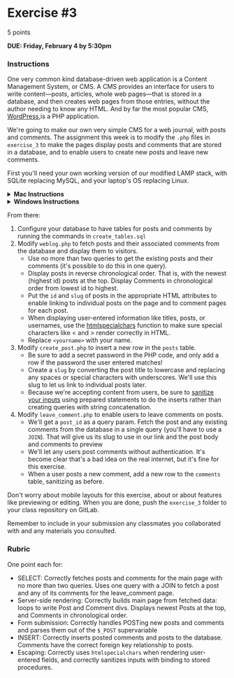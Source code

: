 # Exercise #3

5 points

**DUE: Friday, February 4 by 5:30pm**

### Instructions

One very common kind database-driven web application is a Content Management
System, or CMS. A CMS provides an interface for users to write content—posts,
articles, whole web pages—that is stored in a database, and then creates web
pages from those entries, without the author needing to know any HTML. And by
far the most popular CMS, [WordPress](https://wordpress.com/),is a PHP
application.

We're going to make our own very simple CMS for a web journal, with posts and
comments. The assignment this week is to modify the `.php` files in `exercise_3`
to make the pages display posts and comments that are stored in a database, and
to enable users to create new posts and leave new comments.

First you'll need your own working version of our modified LAMP stack, with
SQLite replacing MySQL, and your laptop's OS replacing Linux.

<details>
    <summary><b>Mac Instructions</b></summary>

    - Install PHP: https://www.php.net/manual/en/install.macosx.packages.php)
    - Apache and SQLite are already installed
</details>

<details>
    <summary><b>Windows Instructions</b></summary>

    - Install WAMP: https://bitnami.com/stack/wamp/installer
    - Download SQLite: https://www.sqlite.org/download.html
</details>

From there:
1. Configure your database to have tables for posts and comments by running the
commands in `create_tables.sql`
1. Modify `weblog.php` to fetch posts and their associated comments from the
    database and display them to visitors.
    - Use no more than two queries to get the existing posts and their comments
      (it's possible to do this in one query).
    - Display posts in reverse chronological order. That is, with the newest
(highest id) posts at the top. Display Comments in chronological order from
      lowest id to highest.
    - Put the `id` and `slug` of posts in the appropriate HTML attributes to enable
      linking to individual posts on the page and to comment pages for each post.
    - When displaying user-entered information like titles, posts, or usernames, use
      the [htmlspecialchars](https://www.php.net/manual/en/function.htmlspecialchars.php)
      function to make sure special characters like < and > render correctly in HTML.
    - Replace `<yourname>` with your name.
1. Modify `create_post.php` to insert a new row in the `posts` table.
    - Be sure to add a secret password in the PHP code, and only add a row if the
      password the user entered matches!
    - Create a `slug` by converting the post title to lowercase and replacing any
      spaces or special characters with underscores. We'll use this slug to let us
      link to individual posts later.
    - Because we're accepting content from users, be sure to
      [sanitize your inputs](https://xkcd.com/327/) using prepared statements to
  do the inserts rather than creating queries with string concatenation.
1. Modify `leave_comment.php` to enable users to leave comments on posts.
    - We'll get a `post_id` as a query param. Fetch the post and any existing
      comments from the database in a single query (you'll have to use a `JOIN`).
      That will give us its slug to use in  our link and the post body and
      comments to preview
    - We'll let any users post comments without authentication. It's become clear
      that's a bad idea on the real internet, but it's fine for this exercise.
    - When a user posts a new comment, add a new row to the `comments` table,
      sanitizing as before.

Don't worry about mobile layouts for this exercise, about or about features like
previewing or editing. When you are done, push the `exercise_3` folder to your
class repository on GitLab.

Remember to include in your submission any classmates you collaborated with and
any materials you consulted.

### Rubric

One point each for:
- SELECT: Correctly fetches posts and comments for the main page with no more
  than two queries. Uses one query with a JOIN to fetch a post and any of its
  comments for the leave_comment page.
- Server-side rendering: Correctly builds main page from fetched data: loops to
  write Post and Comment divs. Displays newest Posts at the top, and Comments in
  chronological order.
- Form submission: Correctly handles POSTing new posts and comments and parses
  them out of the `$_POST` supervariable
- INSERT: Correctly inserts posted comments and posts to the database. Comments
  have the correct foreign key relationship to posts.
- Escaping: Correctly uses `htmlspecialchars` when rendering user-entered
  fields, and correctly sanitizes inputs with binding to stored procedures.
